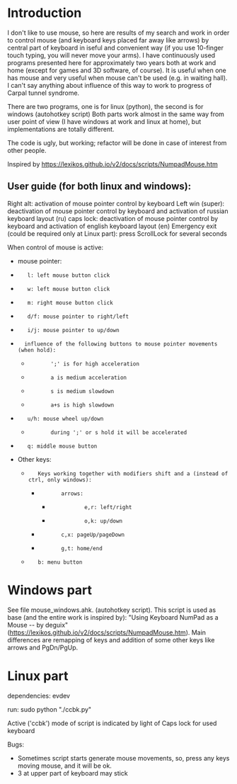 # Introduction
I don't like to use mouse, so here are results of my search and work in order to control mouse (and keyboard keys placed far away like arrows) by central part of keyboard in iseful and convenient way (if you use 10-finger touch typing, you will never move your arms). I have continuously used programs presented here for approximately two years both at work and home (except for games and 3D software, of course). It is useful when one has mouse and very useful when mouse can't be used (e.g. in waiting hall). I can't say anything about influence of this way to work to progress of Carpal tunnel syndrome.

There are two programs, one is for linux (python), the second is for windows (autohotkey script)
Both parts work almost in the same way from user point of view (I have windows at work and linux at home), but implementations are totally different.


The code is ugly, but working; refactor will be done in case of interest from other people.

Inspired by https://lexikos.github.io/v2/docs/scripts/NumpadMouse.htm

## User guide (for both linux and windows):
Right alt: activation of mouse pointer control by keyboard
Left win (super): deactivation of mouse pointer control by keyboard and activation of russian keyboard layout (ru)
caps lock: deactivation of mouse pointer control by keyboard and activation of english keyboard layout (en)
Emergency exit (could be required only at Linux part): press ScrollLock for several seconds

When control of mouse is active:
-    mouse pointer:
  -        l: left mouse button click
  -        w: left mouse button click
  -        m: right mouse button click
  -        d/f: mouse pointer to right/left
  -        i/j: mouse pointer to up/down
  -       influence of the following buttons to mouse pointer movements (when hold):
    -            ';' is for high acceleration
    -            a is medium acceleration
    -            s is medium slowdown
    -            a+s is high slowdown
  -        u/h: mouse wheel up/down
    -            during ';' or s hold it will be accelerated
  -        q: middle mouse button
- Other keys:
  -        Keys working together with modifiers shift and a (instead of ctrl, only windows):
    -            arrows:
      -                e,r: left/right
      -                o,k: up/down
    -            c,x: pageUp/pageDown
    -            g,t: home/end
  -        b: menu button
    

# Windows part

See file mouse_windows.ahk. (autohotkey script).
This script is used as base (and the entire work is inspired by): "Using Keyboard NumPad as a Mouse -- by deguix" (https://lexikos.github.io/v2/docs/scripts/NumpadMouse.htm). Main differences are remapping of keys and addition of some other keys like arrows and PgDn/PgUp.

# Linux part


dependencies: evdev

run: sudo python "./ccbk.py"


Active ('ccbk') mode of script is indicated by light of Caps lock for used keyboard


Bugs:
- Sometimes script starts generate mouse movements, so, press any keys moving mouse, and it will be ok.
- 3 at upper part of keyboard may stick


            

